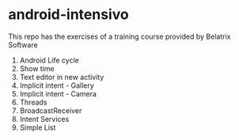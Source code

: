 # android-intensivo
This repo has the exercises of a training course provided by Belatrix Software 

1. Android Life cycle
2. Show time
3. Text editor in new activity
4. Implicit intent - Gallery
5. Implicit intent - Camera
6. Threads
7. BroadcastReceiver
8. Intent Services
9. Simple List
